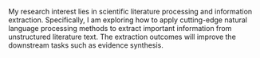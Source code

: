 My research interest lies in scientific literature processing and information extraction. Specifically, I am exploring how to apply cutting-edge natural language processing methods to extract important information from unstructured literature text. The extraction outcomes will improve the downstream tasks such as evidence synthesis. 
